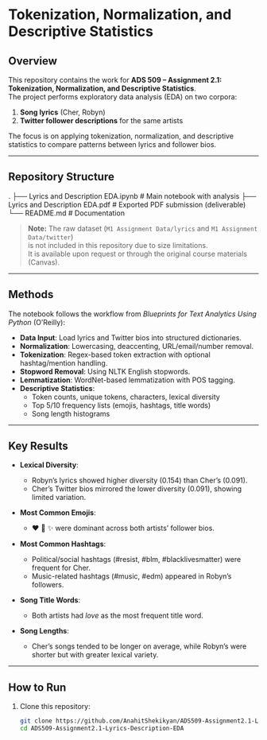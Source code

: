 # Tokenization, Normalization, and Descriptive Statistics

## Overview
This repository contains the work for **ADS 509 – Assignment 2.1: Tokenization, Normalization, and Descriptive Statistics**.  
The project performs exploratory data analysis (EDA) on two corpora:  
1. **Song lyrics** (Cher, Robyn)  
2. **Twitter follower descriptions** for the same artists  

The focus is on applying tokenization, normalization, and descriptive statistics to compare patterns between lyrics and follower bios.

---

## Repository Structure
.
├── Lyrics and Description EDA.ipynb   # Main notebook with analysis
├── Lyrics and Description EDA.pdf     # Exported PDF submission (deliverable)
└── README.md                          # Documentation

> **Note:** The raw dataset (`M1 Assignment Data/lyrics` and `M1 Assignment Data/twitter`)  
> is not included in this repository due to size limitations.  
> It is available upon request or through the original course materials (Canvas).

---

## Methods
The notebook follows the workflow from *Blueprints for Text Analytics Using Python* (O’Reilly):  

- **Data Input**: Load lyrics and Twitter bios into structured dictionaries.  
- **Normalization**: Lowercasing, deaccenting, URL/email/number removal.  
- **Tokenization**: Regex-based token extraction with optional hashtag/mention handling.  
- **Stopword Removal**: Using NLTK English stopwords.  
- **Lemmatization**: WordNet-based lemmatization with POS tagging.  
- **Descriptive Statistics**:  
  - Token counts, unique tokens, characters, lexical diversity  
  - Top 5/10 frequency lists (emojis, hashtags, title words)  
  - Song length histograms  

---

## Key Results
- **Lexical Diversity**:  
  - Robyn’s lyrics showed higher diversity (0.154) than Cher’s (0.091).  
  - Cher’s Twitter bios mirrored the lower diversity (0.091), showing limited variation.  

- **Most Common Emojis**:  
  - ❤️ 🌈 ✨ were dominant across both artists’ follower bios.  

- **Most Common Hashtags**:  
  - Political/social hashtags (#resist, #blm, #blacklivesmatter) were frequent for Cher.  
  - Music-related hashtags (#music, #edm) appeared in Robyn’s followers.  

- **Song Title Words**:  
  - Both artists had *love* as the most frequent title word.  

- **Song Lengths**:  
  - Cher’s songs tended to be longer on average, while Robyn’s were shorter but with greater lexical variety.  

---

## How to Run
1. Clone this repository:
   ```bash
   git clone https://github.com/AnahitShekikyan/ADS509-Assignment2.1-Lyrics-Description-EDA.git
   cd ADS509-Assignment2.1-Lyrics-Description-EDA




